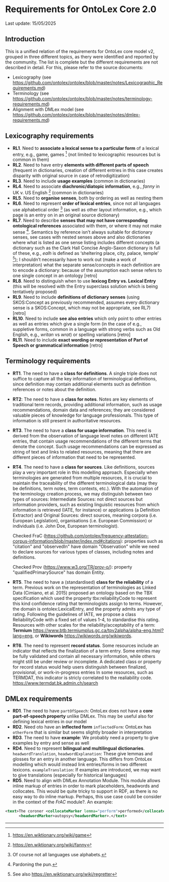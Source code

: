 # Requirements for OntoLex Core 2.0 
Last update: 15/05/2025

## Introduction
This is a unified relation of the requirements for OntoLex core model v2, grouped in three different topics, as thery were identified and reported by the community. The list is complete but the different requirements are not described in detail. For this, please refer to the source documents: 
* Lexicography (see https://github.com/ontolex/ontolex/blob/master/notes/Lexicographic_Requirements.md)
* Terminology (see https://github.com/ontolex/ontolex/blob/master/notes/terminology-requirements.md)
* Alignment with DMLex model (see https://github.com/ontolex/ontolex/blob/master/notes/dmlex-requirements.md)

## Lexicography requirements 
- **RL1**. Need to **associate a lexical sense to a particular form** of a lexical entry, e.g., game, games [^2] (not limited to lexicographic resources but is common in them) 
- **RL2**. Need to have entry **elements with different parts of speech** (frequent in dictionaries, creation of different entries in this case creates disparity with original source in case of retrodigitization)
- **RL3**. Need to include **usage examples** (common in dictionaries) 
- **RL4**. Need to associate **diachronic/diatopic information**, e.g., _fanny_ in UK v. US English [^3] (common in dictionaries)
- **RL5**. Need to **organise senses**, both by ordering as well as nesting them 
- **RL6**. Need to represent **order of lexical entries**, since not all languages use alphabetical order [^4] (as well as other layout information, e.g., which page is an entry on in an original source dictionary)
- **RL7**. Need to describe **senses that may not have corresponding ontological references** associated with them, or where it may not make sense [^5]. Semantics by reference isn’t always suitable for dictionary senses, see cases with nested senses above and also dictionaries where what is listed as one sense listing includes different concepts (a dictionary such as the Clark Hall Concise Anglo-Saxon dictionary is full of these, e.g.,  _ealh_ is defined as ‘sheltering place, city, palace, temple’ [^6]); I shouldn’t necessarily have to work out (make a work of interpretation) what the separate sense/concepts in each definition are to encode a dictionary: because of the assumption each sense refers to one single concept in an ontology  [retro]
- **RL8**. Need to distinguish when to use **lexicog Entry vs. Lexical Entry** (this will be resolved with the Entry superclass solution which is being tentatively proposed)
- **RL9**. Need to include **definitions of dictionary senses** (using SKOS:Concept as previously recommended, assumes every dictionary sense is a SKOS:Concept, which may not be appropriate, see RL7) [retro]
- **RL10**. Need to include **see also entries** which only point to other entries as well as entries which give a single form (in the case of e.g., suppletive forms, common in a language with strong verbs such as Old English, e.g., _writan_ vs _wrat_) or spelling variations [retro]
- **RL11**. Need to include **exact wording or representation of Part of Speech or grammatical information** [retro]    

## Terminology requirements

- **RT1**. The need to have a **class for definitions**. A single triple does not suffice to capture all the key information of terminological definitions, since definition may contain additional elements such as definition references or notes about the definition. 
- **RT2**: The need to have a **class for notes**. Notes are key elements of traditional term records, providing additional information, such as usage recommendations, domain data and references; they are considered valuable pieces of knowledge for language professionals. 
This type of information is still present in authoritative resources. 
- **RT3**. The need to have a **class for usage information**. This need is derived from the observation of language level notes on different IATE entries, that contain usage recommendations of the different terms that denote the concept. 
Such usage recommendations can be expressed as string of text and links to related resources, meaning that there are different pieces of information that need to be represented. 
- **RT4**. The need to have a **class for sources**. Like definitions, sources play a very important role in this modelling approach. Especially when terminologies are generated from multiple resources, it is crucial to maintain the traceability of the different terminological data (may they be definitions, term notes, term contexts, etc.). With the automation of the terminology creation process, we may distinguish between two types of sources: Intermediate Sources: not direct sources but information providers, such as existing linguistic resources from which information is retrieved (IATE, for instance) or applications (a Definition Extractor) and Original Sources: direct sources, meaning corpora (i.e. European Legislation), organisations (i.e. European Commission) or individuals (i.e. John Doe, European terminologist).

  Checked FraC (https://github.com/ontolex/frequency-attestation-corpus-information/blob/master/index.md#citations): properties such as "citation" and "observedIn" have domain "Observation" while we need to declare sources for various types of classes, including notes and definitions.

  Checked Prov (https://www.w3.org/TR/prov-o/): property "qualifiedPrimarySource" has domain Entity.

- **RT5**. The need to have a (standardised) **class for the reliability** of a term. Previous work on the representation of terminologies as Linked Data (Cimiano, et al. 2015) proposed an ontology based on the TBX specification which used the property tbx:reliabilityCode to represent this kind confidence rating that terminologists assign to terms. However, the domain is ontolex:LexicalEntry, and the property admits any type of rating. Following the guidelines of IATE, we propose a class ReliabilityCode with a fixed set of values 1-4, to standardise this rating.
Resources with other scales for the reliability/acceptability of a term: **Termium** <https://www.btb.termiumplus.gc.ca/tpv2alpha/alpha-eng.html?lang=eng>, or **Wikiwords** <https://wikiwords.org/wikiwords>.

- **RT6**. The need to represent **record status**. Some resources include an indicator that reflects the finalization of a term entry. Some entries may be fully validated and contain all necessary information, while others might still be under review or incomplete. A dedicated class or property for record status would help users distinguish between finalized, provisional, or work-in-progress entries
In some resources, such as TERMDAT, this indicator is stricly correlated to the realiability code. https://www.termdat.bk.admin.ch/search

## DMLex requirements

- **RD1**. The need to have `partOfSpeech`: OntoLex does not have a **core part-of-speech property** unlike DMLex. This may be useful also for defining lexical entries in our model
- **RD2**. Need oto have an **inflected form** `inflectedForm`: OntoLex has `otherForm` that is similar but seems slightly broader in interpretation
- **RD3**. The need to have **example**: We probably need a property to give examples by entry and sense as well
- **RD4**. Need to represent **bilingual and multilingual dictionaries**. `headwordTranslation`, `headwordExplanation`: These give lemmas and glosses for an entry in another language. This differs from OntoLex modelling which would instead link entries/forms in two different lexicons. `exampleTranslation`: If examples are introduced, we may want to give translations (especially for historical languages)
- **RD5**. Need to align with DMLex Annotation Module. This module allows inline markup of entries in order to mark placeholders, headwords and collocates. This would be quite tricky to support in RDF, as there is no easy way to do inline markup. Perhaps, this use case could be consider in the context of the _FrAC_ module?. An example:

```xml
<text>The coroner <collocateMarker lemma="perform">performed</collocateMarker> an
      <headwordMarker>autopsy</headwordMarker>.</text>
```




 -----------
[^1]:<https://www.w3.org/community/ontolex/wiki/Lexicography>
[^2]:<https://en.wiktionary.org/wiki/game>
[^3]:<https://en.wiktionary.org/wiki/fanny>
[^4]:Of course not all languages use alphabets.
[^5]:Pardoning the pun. 
[^6]:See  also https://en.wiktionary.org/wiki/regretter
